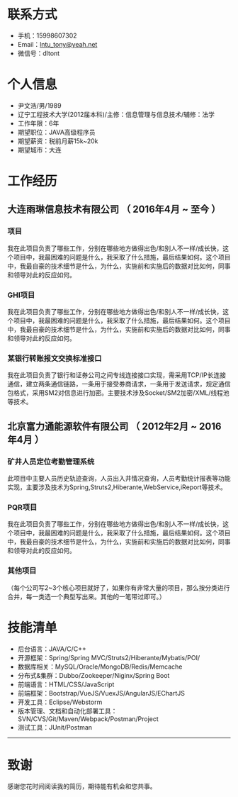 # 联系方式
- 手机：15998607302
- Email：lntu_tony@yeah.net 
- 微信号：dltont

# 个人信息
 - 尹文浩/男/1989
 - 辽宁工程技术大学(2012届本科)/主修：信息管理与信息技术/辅修：法学
 - 工作年限：6年
 - 期望职位：JAVA高级程序员
 - 期望薪资：税前月薪15k~20k
 - 期望城市：大连
 
# 工作经历
## 大连雨琳信息技术有限公司 （ 2016年4月 ~ 至今 ）



### 项目 
我在此项目负责了哪些工作，分别在哪些地方做得出色/和别人不一样/成长快，这个项目中，我最困难的问题是什么，我采取了什么措施，最后结果如何。这个项目中，我最自豪的技术细节是什么，为什么，实施前和实施后的数据对比如何，同事和领导对此的反应如何。


### GHI项目 
我在此项目负责了哪些工作，分别在哪些地方做得出色/和别人不一样/成长快，这个项目中，我最困难的问题是什么，我采取了什么措施，最后结果如何。这个项目中，我最自豪的技术细节是什么，为什么，实施前和实施后的数据对比如何，同事和领导对此的反应如何。


### 某银行转账报文交换标准接口
我在此项目负责了银行和证券公司之间专线连接接口实现，需采用TCP/IP长连接通信，建立两条通信链路，一条用于接受券商请求，一条用于发送请求，规定通信包格式，采用SM2对信息进行加密。主要技术涉及Socket/SM2加密/XML/线程池等技术。



  
## 北京富力通能源软件有限公司 （ 2012年2月 ~ 2016年4月 ）


### 矿井人员定位考勤管理系统
此项目中主要人员历史轨迹查询，人员出入井情况查询，人员考勤统计报表等功能实现，主要涉及技术为Spring,Struts2,Hiberante,WebService,iReport等技术。




### PQR项目 
我在此项目负责了哪些工作，分别在哪些地方做得出色/和别人不一样/成长快，这个项目中，我最困难的问题是什么，我采取了什么措施，最后结果如何。这个项目中，我最自豪的技术细节是什么，为什么，实施前和实施后的数据对比如何，同事和领导对此的反应如何。


### 其他项目

（每个公司写2~3个核心项目就好了，如果你有非常大量的项目，那么按分类进行合并，每一类选一个典型写出来。其他的一笔带过即可。）
  

# 技能清单
- 后台语言：JAVA/C/C++
- 开源框架：Spring/Spring MVC/Struts2/Hiberante/Mybatis/POI/
- 数据库相关：MySQL/Oracle/MongoDB/Redis/Memcache
- 分布式&集群：Dubbo/Zookeeper/Niginx/Spring Boot
- 前端语言：HTML/CSS/JavaScript
- 前端框架：Bootstrap/VueJS/VuexJS/AngularJS/EChartJS
- 开发工具：Eclipse/Webstorm
- 版本管理、文档和自动化部署工具：SVN/CVS/Git/Maven/Webpack/Postman/Project
- 测试工具：JUnit/Postman

    
---      
# 致谢
感谢您花时间阅读我的简历，期待能有机会和您共事。
      
